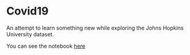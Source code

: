 # Covid19
An attempt to learn something new while exploring the Johns Hopkins University dataset.

You can see the notebook [here](https://github.com/raffomartini/covid19/blob/master/Covid19.ipynb)
